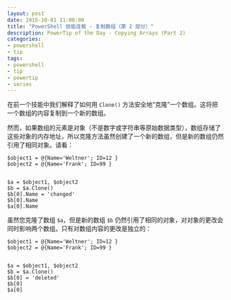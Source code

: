 ```yaml
---
layout: post
date: 2015-10-01 11:00:00
title: "PowerShell 技能连载 - 复制数组（第 2 部分）"
description: PowerTip of the Day - Copying Arrays (Part 2)
categories:
- powershell
- tip
tags:
- powershell
- tip
- powertip
- series
---
```

在前一个技能中我们解释了如何用 `Clone()` 方法安全地“克隆”一个数组。这将把一个数组的内容复制到一个新的数组。

然而，如果数组的元素是对象（不是数字或字符串等原始数据类型），数组存储了这些对象的内存地址，所以克隆方法虽然创建了一个新的数组，但是新的数组仍然引用了相同对象。请看：

    $object1 = @{Name='Weltner'; ID=12 }
    $object2 = @{Name='Frank'; ID=99 }


    $a = $object1, $object2
    $b = $a.Clone()
    $b[0].Name = 'changed'
    $b[0].Name
    $a[0].Name

虽然您克隆了数组 `$a`，但是新的数组 `$b` 仍然引用了相同的对象，对对象的更改会同时影响两个数组。只有对数组内容的更改是独立的：

    $object1 = @{Name='Weltner'; ID=12 }
    $object2 = @{Name='Frank'; ID=99 }


    $a = $object1, $object2
    $b = $a.Clone()
    $b[0] = 'deleted'
    $b[0]
    $a[0]

<!--本文国际来源：[Copying Arrays (Part 2)](http://community.idera.com/powershell/powertips/b/tips/posts/copying-arrays-part-2)-->
